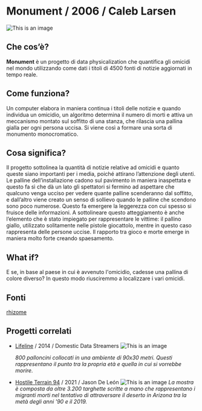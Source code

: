 # Monument / 2006 / Caleb Larsen
![This is an image](https://laurademers.files.wordpress.com/2012/10/screen-shot-2012-10-18-at-12-24-34-am.png)

## Che cos’è?
**Monument** è un progetto di data physicalization che quantifica gli omicidi nel mondo utilizzando come dati i titoli di 4500 fonti di notizie aggiornati in tempo reale.

## Come funziona?
Un computer elabora in maniera continua i titoli delle notizie e quando individua un omicidio, un algoritmo determina il numero di morti e attiva un meccanismo montato sul soffitto di una stanza, che rilascia una pallina gialla per ogni persona uccisa. Si viene così a formare una sorta di monumento monocromatico.

## Cosa significa?
Il progetto sottolinea la quantità di notizie relative ad omicidi e quanto queste siano importanti per i media, poiché attirano l’attenzione degli utenti. Le palline dell’installazione cadono sul pavimento in maniera inaspettata e questo fa sì che dà un lato gli spettatori si fermino ad aspettare che qualcuno venga ucciso per vedere quante palline scenderanno dal soffitto, e dall’altro viene creato un senso di sollievo quando le palline che scendono sono poco numerose. Questo fa emergere la leggerezza con cui spesso si fruisce delle informazioni. A sottolineare questo atteggiamento è anche l’elemento che è stato impiegato per rappresentare le vittime: il pallino giallo, utilizzato solitamente nelle pistole giocattolo, mentre in questo caso rappresenta delle persone uccise. Il rapporto tra gioco e morte emerge in maniera molto forte creando spaesamento.

## What if?
E se, in base al paese in cui è avvenuto l'omicidio, cadesse una pallina di colore diverso? In questo modo riusciremmo a localizzare i vari omicidi. 

## Fonti
[rhizome](https://rhizome.org/editorial/2008/oct/01/computational-poetics/)

## Progetti correlati
* [Lifeline](https://domesticstreamers.com/projects/lifeline/) / 2014 / Domestic Data Streamers
  ![This is an image](http://www.lasullivan.org/cms/wp-content/uploads/entrevista-domestik-data-streamers-4-1.jpg)
  
  *800 palloncini collocati in una ambiente di 90x30 metri. Questi rappresentano il punto tra la propria età e quella in cui si vorrebbe morire.*
  
* [Hostile Terrain 94](https://www.undocumentedmigrationproject.org/hostileterrain94) / 2021 / Jason De León
   ![This is an image](https://nowall.bard.edu/files/2019/11/IMG_5191-scaled.jpg)
  *La mostra è composta da oltre 3.200 targhette scritte a mano che rappresentano i migranti morti nel tentativo di attraversare il deserto in Arizona tra la metà degli anni '90 e il 2019.*
